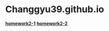 # Changgyu39.github.io

[**homework2-1**](https://Changgyu39.github.io/homework2-1.html.html)
[**homework2-2**](https://Changgyu39.github.io/homework2-2.html)
